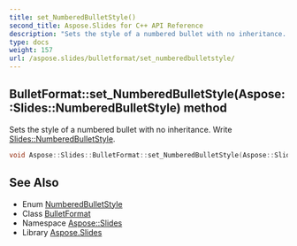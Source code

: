 ```yaml
---
title: set_NumberedBulletStyle()
second_title: Aspose.Slides for C++ API Reference
description: "Sets the style of a numbered bullet with no inheritance. Write Slides::NumberedBulletStyle."
type: docs
weight: 157
url: /aspose.slides/bulletformat/set_numberedbulletstyle/
---
```

## BulletFormat::set_NumberedBulletStyle(Aspose::Slides::NumberedBulletStyle) method


Sets the style of a numbered bullet with no inheritance. Write [Slides::NumberedBulletStyle](../../numberedbulletstyle/).

```cpp
void Aspose::Slides::BulletFormat::set_NumberedBulletStyle(Aspose::Slides::NumberedBulletStyle value) override
```

## See Also

* Enum [NumberedBulletStyle](../../numberedbulletstyle/)
* Class [BulletFormat](../)
* Namespace [Aspose::Slides](../../)
* Library [Aspose.Slides](../../../)